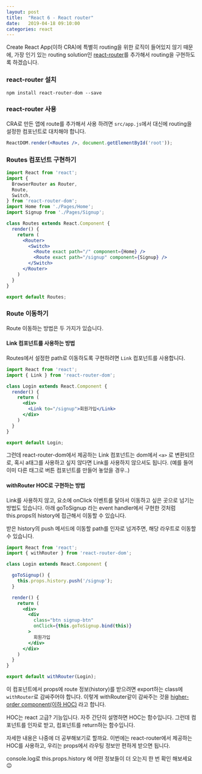 ```yaml
---
layout: post
title:  "React 6 - React router"
date:   2019-04-18 09:10:00
categories: react
---
```


Create React App(이하 CRA)에 특별히 routing을 위한 로직이 들어있지 않기 때문에, 가장 인기 있는 routing solution인 [react-router](https://reacttraining.com/react-router/web/guides/quick-start)를 추가해서 routing을 구현하도록 하겠습니다.

### react-router 설치
```
npm install react-router-dom --save
```

### react-router 사용
CRA로 만든 앱에 route를 추가해서 사용 하려면 `src/app.js`에서 <App /> 대신에 routing을 설정한 컴포넌트로 대치해야 합니다.

```jsx
ReactDOM.render(<Routes />, document.getElementById('root'));
```

### Routes 컴포넌트 구현하기
```jsx
import React from 'react';
import {
  BrowserRouter as Router,
  Route,
  Switch,
} from 'react-router-dom';
import Home from './Pages/Home';
import Signup from './Pages/Signup';

class Routes extends React.Component {
  render() {
    return (
      <Router>
        <Switch>
          <Route exact path="/" component={Home} />
          <Route exact path="/signup" component={Signup} />
        </Switch>
      </Router>
    )
  }
}

export default Routes;
```

### Route 이동하기

Route 이동하는 방법은 두 가지가 있습니다.

#### Link 컴포넌트를 사용하는 방법
Routes에서 설정한 path로 이동하도록 구현하려면 `Link` 컴포넌트를 사용합니다.
```jsx
import React from 'react';
import { Link } from 'react-router-dom';

class Login extends React.Component {
  render() {
    return (
      <div>
        <Link to="/signup">회원가입</Link>
      </div>
    )
  }
}

export default Login;
```
그런데 react-router-dom에서 제공하는 Link 컴포넌트는 dom에서 `<a>` 로 변환되므로, 혹시 a태그를 사용하고 싶지 않다면 Link를 사용하지 않으셔도 됩니다. (예를 들어 이미 다른 태그로 버튼 컴포넌트를 만들어 놓았을 경우..)

#### withRouter HOC로 구현하는 방법
Link를 사용하지 않고, 요소에 onClick 이벤트를 달아서 이동하고 싶은 곳으로 넘기는 방법도 있습니다.
아래 goToSignup 라는 event handler에서 구현한 것처럼 this.props의 history에 접근해서 이동할 수 있습니다.

받은 history의 push 메서드에 이동할 path를 인자로 넘겨주면, 해당 라우트로 이동할 수 있습니다.
```jsx
import React from 'react';
import { withRouter } from 'react-router-dom';

class Login extends React.Component {

  goToSignup() {
    this.props.history.push('/signup');
  }

  render() {
    return (
      <div>
        <div
          class="btn signup-btn"
          onClick={this.goToSignup.bind(this)}
        >
          회원가입
        </div>
      </div>
    )
  }
}

export default withRouter(Login);
```
이 컴포넌트에서 props에 route 정보(history)를 받으려면 export하는 class에 `withRouter`로 감싸주어야 합니다.
이렇게 withRouter같이 감싸주는 것을 [higher-order component(이하 HOC)](https://reactjs.org/docs/higher-order-components.html) 라고 합니다.

HOC는 react 고급? 기능입니다. 자주 간단히 설명하면 HOC는 함수입니다. 그런데 컴포넌트를 인자로 받고, 컴포넌트를 return하는 함수입니다.

자세한 내용은 나중에 더 공부해보기로 할까요. 이번에는 react-router에서 제공하는 HOC를 사용하고, 우리는 props에서 라우팅 정보만 편하게 받으면 됩니다.

console.log로 this.props.history 에 어떤 정보들이 더 오는지 한 번 확인 해보세요 :wink:

